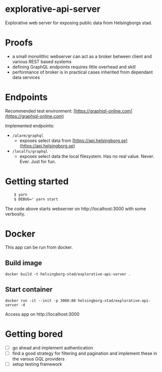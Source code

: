 # explorative-api-server
Explorative web server for exposing public data from Helsingborgs stad.

# Proofs

- a small monolithic webserver can act as a broker between client and various REST based systems
- defining GraphQL endpoints requires little overhead and skill
- performance of broker is in practical cases inherited from dependant data services


# Endpoints

Recommended test environment: [https://graphiql-online.com](https://graphiql-online.com)

Implemented endpoints:
- `/alarm/graphql`
  - exposes select data from [https://api.helsingborg.se](https://api.helsingborg.se)
- `/localfs/graphql`
  - exposes select data the local filesystem. Has no real value. Never. Ever. Just for fun.

# Getting started

```sh
    $ yarn
    $ DEBUG=* yarn start
```

The code above starts webserver on http://localhost:3000 with some verbosity.

# Docker 
This app can be run from docker.


## Build image
```
docker build -t helsingborg-stad/explorative-api-server .
```

## Start container
```
docker run -it --init -p 3000:80 helsingborg-stad/explorative-api-server -d
```
Access app on http://localhost:3000 

# Getting bored
- [ ] go ahead and implement authentication
- [ ] find a good strategy for filtering and pagination and implement these in the varous GQL providers
- [ ] setup testing framework
